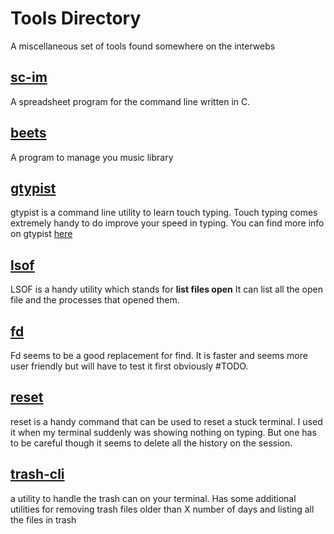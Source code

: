 

# Tools Directory

A miscellaneous set of tools found somewhere on the interwebs

## [sc-im](https://github.com/andmarti1424/sc-im)

A spreadsheet program for the command line written in C.

## [beets](https://beets.readthedocs.io/en/v1.4.7/index.html)

A program to manage you music library

## [gtypist](https://www.gnu.org/software/gtypist/index.html)

gtypist is a command line utility to learn touch typing. Touch typing comes extremely handy to do improve your speed in typing. You can find more info on gtypist [here](https://www.gnu.org/software/gtypist/index.html)

## [lsof](http://man7.org/linux/man-pages/man8/lsof.8.html)

LSOF is a handy utility which stands for **list files open** It can list all the open file and the processes that opened them. 

## [fd](https://github.com/sharkdp/fd)

Fd seems to be a good replacement for find. It is faster and seems more user friendly but will have to test it first obviously #TODO.

## [reset](https://linux.die.net/man/1/reset)

reset is a handy command that can be used to reset a stuck terminal. I used it when my terminal suddenly was showing nothing on typing. But one has to be careful though it seems to delete all the history on the session.

## [trash-cli](https://github.com/andreafrancia/trash-cli)

a utility to handle the trash can on your terminal. Has some additional utilities for removing trash files older than X number of days and listing all the files in trash